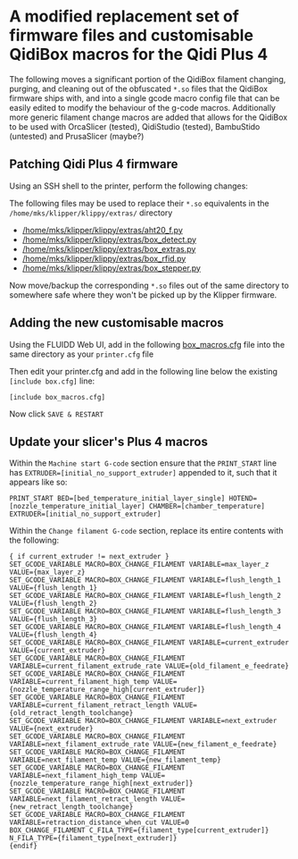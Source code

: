 # A modified replacement set of firmware files and customisable QidiBox macros for the Qidi Plus 4

The following moves a significant portion of the QidiBox filament changing, purging, and cleaning out of the obfuscated `*.so` files that the QidiBox firmware ships with, and into a single gcode macro config file that can be easily edited to modify the behaviour of the g-code macros.  Additionally more generic filament change macros are added that allows for the QidiBox to be used with OrcaSlicer (tested), QidiStudio (tested), BambuStido (untested) and PrusaSlicer (maybe?)

## Patching Qidi Plus 4 firmware

Using an SSH shell to the printer, perform the following changes:

The following files may be used to replace their `*.so` equivalents in the `/home/mks/klipper/klippy/extras/` directory

- [/home/mks/klipper/klippy/extras/aht20_f.py](./aht20_f.py)
- [/home/mks/klipper/klippy/extras/box_detect.py](./box_detect.py)
- [/home/mks/klipper/klippy/extras/box_extras.py](./box_extras.py)
- [/home/mks/klipper/klippy/extras/box_rfid.py](./box_rfid.py)
- [/home/mks/klipper/klippy/extras/box_stepper.py](./box_stepper.py)

Now move/backup the corresponding `*.so` files out of the same directory to somewhere safe where they won't be picked up by the Klipper firmware.


## Adding the new customisable macros 

Using the FLUIDD Web UI, add in the following [box_macros.cfg](./box_macros.cfg) file into the same directory as your `printer.cfg` file

Then edit your printer.cfg and add in the following line below the existing `[include box.cfg]` line:

```
[include box_macros.cfg]
```

Now click `SAVE & RESTART`

## Update your slicer's Plus 4 macros

Within the `Machine start G-code` section ensure that the `PRINT_START` line has `EXTRUDER=[initial_no_support_extruder]` appended to it, such that it appears like so:

```
PRINT_START BED=[bed_temperature_initial_layer_single] HOTEND=[nozzle_temperature_initial_layer] CHAMBER=[chamber_temperature] EXTRUDER=[initial_no_support_extruder]
```

Within the `Change filament G-code` section, replace its entire contents with the following:

```
{ if current_extruder != next_extruder }
SET_GCODE_VARIABLE MACRO=BOX_CHANGE_FILAMENT VARIABLE=max_layer_z VALUE={max_layer_z}
SET_GCODE_VARIABLE MACRO=BOX_CHANGE_FILAMENT VARIABLE=flush_length_1 VALUE={flush_length_1}
SET_GCODE_VARIABLE MACRO=BOX_CHANGE_FILAMENT VARIABLE=flush_length_2 VALUE={flush_length_2}
SET_GCODE_VARIABLE MACRO=BOX_CHANGE_FILAMENT VARIABLE=flush_length_3 VALUE={flush_length_3}
SET_GCODE_VARIABLE MACRO=BOX_CHANGE_FILAMENT VARIABLE=flush_length_4 VALUE={flush_length_4}
SET_GCODE_VARIABLE MACRO=BOX_CHANGE_FILAMENT VARIABLE=current_extruder VALUE={current_extruder}
SET_GCODE_VARIABLE MACRO=BOX_CHANGE_FILAMENT VARIABLE=current_filament_extrude_rate VALUE={old_filament_e_feedrate}
SET_GCODE_VARIABLE MACRO=BOX_CHANGE_FILAMENT VARIABLE=current_filament_high_temp VALUE={nozzle_temperature_range_high[current_extruder]}
SET_GCODE_VARIABLE MACRO=BOX_CHANGE_FILAMENT VARIABLE=current_filament_retract_length VALUE={old_retract_length_toolchange}
SET_GCODE_VARIABLE MACRO=BOX_CHANGE_FILAMENT VARIABLE=next_extruder VALUE={next_extruder}
SET_GCODE_VARIABLE MACRO=BOX_CHANGE_FILAMENT VARIABLE=next_filament_extrude_rate VALUE={new_filament_e_feedrate}
SET_GCODE_VARIABLE MACRO=BOX_CHANGE_FILAMENT VARIABLE=next_filament_temp VALUE={new_filament_temp}
SET_GCODE_VARIABLE MACRO=BOX_CHANGE_FILAMENT VARIABLE=next_filament_high_temp VALUE={nozzle_temperature_range_high[next_extruder]}
SET_GCODE_VARIABLE MACRO=BOX_CHANGE_FILAMENT VARIABLE=next_filament_retract_length VALUE={new_retract_length_toolchange}
SET_GCODE_VARIABLE MACRO=BOX_CHANGE_FILAMENT VARIABLE=retraction_distance_when_cut VALUE=0
BOX_CHANGE_FILAMENT C_FILA_TYPE={filament_type[current_extruder]} N_FILA_TYPE={filament_type[next_extruder]}
{endif}
```
